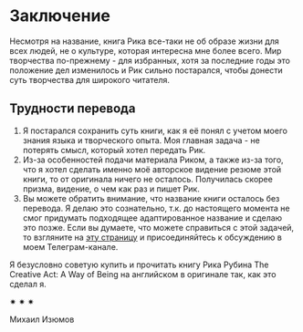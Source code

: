 # Заключение

Несмотря на название, книга Рика все-таки не об образе жизни для всех людей, не о культуре, которая интересна мне более всего. Мир творчества по-прежнему - для избранных, хотя за последние годы это положение дел изменилось и Рик сильно постарался, чтобы донести суть творчества для широкого читателя.

## Трудности перевода
1. Я постарался сохранить суть книги, как я её понял с учетом моего знания языка и творческого опыта. Моя главная задача - не потерять смысл, который хотел передать Рик.
2. Из-за особенностей подачи материала Риком, а также из-за того, что я хотел сделать именно моё авторское видение резюме этой книги, то от оригинала ничего не осталось. Получилась скорее призма, видение, о чем как раз и пишет Рик.
3. Вы можете обратить внимание, что название книги осталось без перевода. Я делаю это сознательно, т.к. до настоящего момента не смог придумать подходящее адаптированное название и сделаю это позже. Если вы думаете, что можете справиться с этой задачей, то взгляните на [эту страницу](/projects/the-creative-act-rick-rubin/the-creative-act-translation) и присоединяйтесь к обсуждению в моем Телеграм-канале.

Я безусловно советую купить и прочитать книгу Рика Рубина The Creative Act: A Way of Being на английском в оригинале так, как это сделал я.

✷ ✷ ✷

Михаил Изюмов
